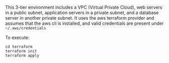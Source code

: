 This 3-tier environment includes a VPC (Virtual Private Cloud), web servers in a public subnet, application servers in a private subnet, and a database server in another private subnet.
It uses the aws terraform provider and assumes that the aws cli is installed, and valid credentials are present under `~/.aws/credentials`

To execute:
```
cd terraform
terraform init
terraform apply
```
